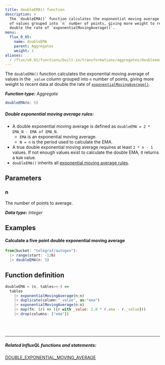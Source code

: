 ```yaml
---
title: doubleEMA() function
description: >
  The `doubleEMA()` function calculates the exponential moving average
  of values grouped into `n` number of points, giving more weight to recent data at
  double the rate of `exponentialMovingAverage()`.
menu:
  flux_0_65:
    name: doubleEMA
    parent: Aggregates
    weight: 1
aliases:
  - /flux/v0.65/functions/built-in/transformations/aggregates/doubleema/
---
```


The `doubleEMA()` function calculates the exponential moving average of values in
the `_value` column grouped into `n` number of points, giving more weight to recent
data at double the rate of [`exponentialMovingAverage()`](/flux/v0.65/stdlib/built-in/transformations/aggregates/exponentialmovingaverage/).

_**Function type:** Aggregate_  

```js
doubleEMA(n: 5)
```

##### Double exponential moving average rules:
- A double exponential moving average is defined as `doubleEMA = 2 * EMA_N - EMA of EMA_N`.
    - `EMA` is an exponential moving average.
    - `N = n` is the period used to calculate the EMA.
- A true double exponential moving average requires at least `2 * n - 1` values.
  If not enough values exist to calculate the double EMA, it returns a `NaN` value.
- `doubleEMA()` inherits all [exponential moving average rules](/flux/v0.65/stdlib/built-in/transformations/aggregates/exponentialmovingaverage/#exponential-moving-average-rules).

## Parameters

### n
The number of points to average.

_**Data type:** Integer_

## Examples

#### Calculate a five point double exponential moving average
```js
from(bucket: "telegraf/autogen"):
  |> range(start: -12h)
  |> doubleEMA(n: 5)
```

## Function definition
```js
doubleEMA = (n, tables=<-) =>
  tables
    |> exponentialMovingAverage(n:n)
    |> duplicate(column:"_value", as:"ema")
    |> exponentialMovingAverage(n:n)
    |> map(fn: (r) => ({r with _value: 2.0 * r.ema - r._value}))
    |> drop(columns: ["ema"])
```

<hr style="margin-top:4rem"/>

##### Related InfluxQL functions and statements:
[DOUBLE_EXPONENTIAL_MOVING_AVERAGE](/influxdb/latest/query_language/functions/#double-exponential-moving-average)
